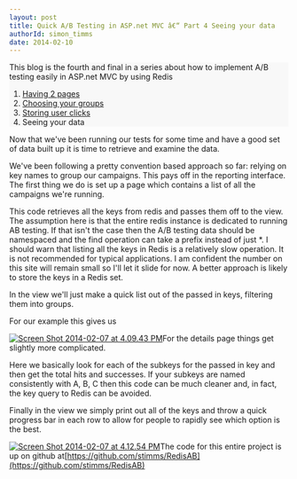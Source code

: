 ```yaml
---
layout: post
title: Quick A/B Testing in ASP.net MVC â€“ Part 4 Seeing your data
authorId: simon_timms
date: 2014-02-10
---
```


<div style="background-color:#f8f8f8;">This blog is the fourth and final in a series about how to implement A/B testing easily in ASP.net MVC by using Redis

1. [Having 2 pages](http://blog.simontimms.com/2014/01/06/quick-ab-testing-in-asp-net-mvc-part-1-having-2-pages/ "Quick A/B Testing in ASP.net MVC â€“ Part 1 Using 2Pages")
2. [Choosing your groups](http://blog.simontimms.com/2014/01/14/quick-ab-testing-in-asp-net-mvc-part-2-choosing-your-groups/ "Quick A/B Testing in ASP.net MVC â€“ Part 2 Choosing YourGroups")
3. [Storing user clicks](http://blog.simontimms.com/2014/01/20/quick-ab-testing-in-asp-net-mvc-part-3-storing-clicks/ "Quick A/B Testing in ASP.net MVC â€“ Part 3 Storingclicks")
4. Seeing your data

</div>Now that we've been running our tests for some time and have a good set of data built up it is time to retrieve and examine the data.

We've been following a pretty convention based approach so far: relying on key names to group our campaigns. This pays off in the reporting interface. The first thing we do is set up a page which contains a list of all the campaigns we're running.

<script src='https://gist.github.com/stimms/8873789.js'></script>

This code retrieves all the keys from redis and passes them off to the view. The assumption here is that the entire redis instance is dedicated to running AB testing. If that isn't the case then the A/B testing data should be namespaced and the find operation can take a prefix instead of just *. I should warn that listing all the keys in Redis is a relatively slow operation. It is not recommended for typical applications. I am confident the number on this site will remain small so I'll let it slide for now. A better approach is likely to store the keys in a Redis set.

In the view we'll just make a quick list out of the passed in keys, filtering them into groups.

<script src='https://gist.github.com/stimms/8873846.js'></script>

For our example this gives us

[![Screen Shot 2014-02-07 at 4.09.43 PM](http://stimms.files.wordpress.com/2014/02/screen-shot-2014-02-07-at-4-09-43-pm.jpg?w=300)](http://stimms.files.wordpress.com/2014/02/screen-shot-2014-02-07-at-4-09-43-pm.jpg)For the details page things get slightly more complicated.

<script src='https://gist.github.com/stimms/8874000.js'></script>

Here we basically look for each of the subkeys for the passed in key and then get the total hits and successes. If your subkeys are named consistently with A, B, C then this code can be much cleaner and, in fact, the key query to Redis can be avoided.

Finally in the view we simply print out all of the keys and throw a quick progress bar in each row to allow for people to rapidly see which option is the best.

[![Screen Shot 2014-02-07 at 4.12.54 PM](http://stimms.files.wordpress.com/2014/02/screen-shot-2014-02-07-at-4-12-54-pm.jpg?w=750)](http://stimms.files.wordpress.com/2014/02/screen-shot-2014-02-07-at-4-12-54-pm.jpg)The code for this entire project is up on github at[https://github.com/stimms/RedisAB](https://github.com/stimms/RedisAB)



